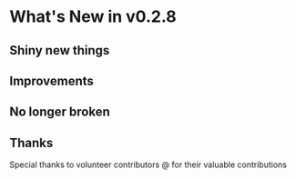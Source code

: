 # What's New in v0.2.8

## Shiny new things

## Improvements

## No longer broken

## Thanks

Special thanks to volunteer contributors @ for their valuable contributions
